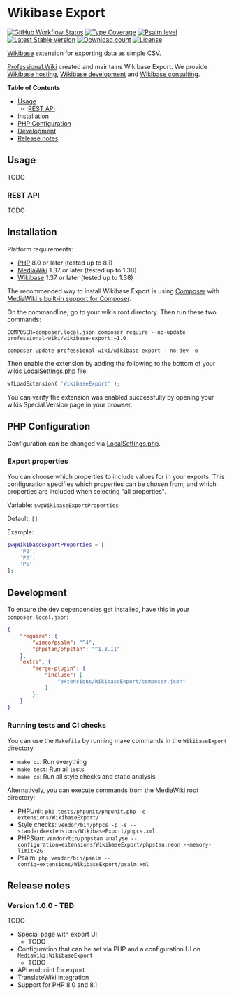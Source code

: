 # Wikibase Export

[![GitHub Workflow Status](https://img.shields.io/github/workflow/status/ProfessionalWiki/WikibaseExport/CI)](https://github.com/ProfessionalWiki/WikibaseExport/actions?query=workflow%3ACI)
[![Type Coverage](https://shepherd.dev/github/ProfessionalWiki/WikibaseExport/coverage.svg)](https://shepherd.dev/github/ProfessionalWiki/WikibaseExport)
[![Psalm level](https://shepherd.dev/github/ProfessionalWiki/WikibaseExport/level.svg)](psalm.xml)
[![Latest Stable Version](https://poser.pugx.org/professional-wiki/wikibase-export/version.png)](https://packagist.org/packages/professional-wiki/wikibase-export)
[![Download count](https://poser.pugx.org/professional-wiki/wikibase-export/d/total.png)](https://packagist.org/packages/professional-wiki/wikibase-export)
[![License](https://img.shields.io/packagist/l/professional-wiki/wikibase-export)](LICENSE)

[Wikibase] extension for exporting data as simple CSV.

[Professional.Wiki] created and maintains Wikibase Export. We provide [Wikibase hosting], [Wikibase development] and [Wikibase consulting].

**Table of Contents**

- [Usage](#usage)
  * [REST API](#rest-api)
- [Installation](#installation)
- [PHP Configuration](#php-configuration)
- [Development](#development)
- [Release notes](#release-notes)

## Usage

TODO

### REST API

TODO

## Installation

Platform requirements:

* [PHP] 8.0 or later (tested up to 8.1)
* [MediaWiki] 1.37 or later (tested up to 1.38)
* [Wikibase] 1.37 or later (tested up to 1.38)

The recommended way to install Wikibase Export is using [Composer] with
[MediaWiki's built-in support for Composer][Composer install].

On the commandline, go to your wikis root directory. Then run these two commands:

```shell script
COMPOSER=composer.local.json composer require --no-update professional-wiki/wikibase-export:~1.0
```
```shell script
composer update professional-wiki/wikibase-export --no-dev -o
```

Then enable the extension by adding the following to the bottom of your wikis [LocalSettings.php] file:

```php
wfLoadExtension( 'WikibaseExport' );
```

You can verify the extension was enabled successfully by opening your wikis Special:Version page in your browser.

## PHP Configuration

Configuration can be changed via [LocalSettings.php].

### Export properties

You can choose which properties to include values for in your exports. This configuration specifies which
properties can be chosen from, and which properties are included when selecting "all properties".

Variable: `$wgWikibaseExportProperties`

Default: `[]`

Example:

```php
$wgWikibaseExportProperties = [
	'P2',
	'P3',
	'P5'
];
```

## Development

To ensure the dev dependencies get installed, have this in your `composer.local.json`:

```json
{
	"require": {
		"vimeo/psalm": "^4",
		"phpstan/phpstan": "^1.8.11"
	},
	"extra": {
		"merge-plugin": {
			"include": [
				"extensions/WikibaseExport/composer.json"
			]
		}
	}
}
```

### Running tests and CI checks

You can use the `Makefile` by running make commands in the `WikibaseExport` directory.

* `make ci`: Run everything
* `make test`: Run all tests
* `make cs`: Run all style checks and static analysis

Alternatively, you can execute commands from the MediaWiki root directory:

* PHPUnit: `php tests/phpunit/phpunit.php -c extensions/WikibaseExport/`
* Style checks: `vendor/bin/phpcs -p -s --standard=extensions/WikibaseExport/phpcs.xml`
* PHPStan: `vendor/bin/phpstan analyse --configuration=extensions/WikibaseExport/phpstan.neon --memory-limit=2G`
* Psalm: `php vendor/bin/psalm --config=extensions/WikibaseExport/psalm.xml`

## Release notes

### Version 1.0.0 - TBD

TODO

* Special page with export UI
  * TODO
* Configuration that can be set via PHP and a configuration UI on `MediaWiki:WikibaseExport`
  * TODO
* API endpoint for export
* TranslateWiki integration
* Support for PHP 8.0 and 8.1

[Professional.Wiki]: https://professional.wiki
[Wikibase]: https://wikibase.consulting/what-is-wikibase/
[Wikibase hosting]: https://professional.wiki/en/hosting/wikibase
[Wikibase development]: https://www.wikibase.consulting/about-the-wikibase-team/
[Wikibase consulting]: https://wikibase.consulting/
[MediaWiki]: https://www.mediawiki.org
[PHP]: https://www.php.net
[Composer]: https://getcomposer.org
[Composer install]: https://professional.wiki/en/articles/installing-mediawiki-extensions-with-composer
[LocalSettings.php]: https://www.pro.wiki/help/mediawiki-localsettings-php-guide
[Wikibase Stakeholder Group]:https://wbstakeholder.group/
